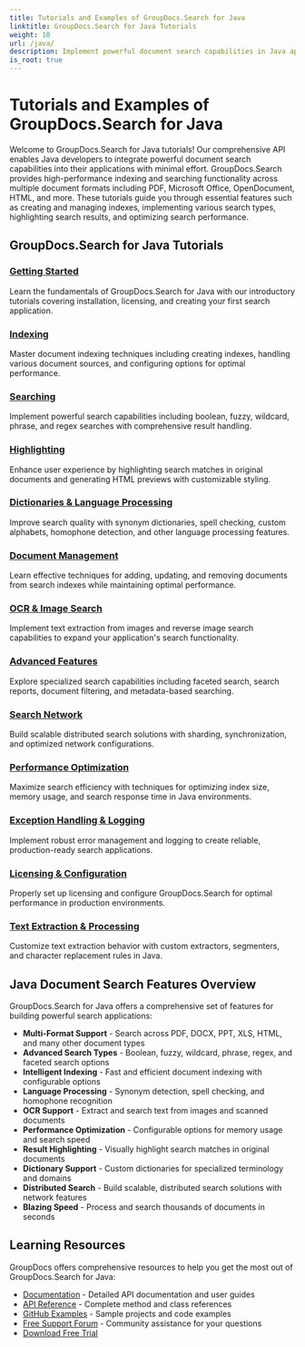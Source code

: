 ```yaml
---
title: Tutorials and Examples of GroupDocs.Search for Java 
linktitle: GroupDocs.Search for Java Tutorials
weight: 10
url: /java/
description: Implement powerful document search capabilities in Java applications with GroupDocs.Search. Learn indexing, searching, highlighting, and advanced information retrieval techniques.
is_root: true
---
```


# Tutorials and Examples of GroupDocs.Search for Java

Welcome to GroupDocs.Search for Java tutorials! Our comprehensive API enables Java developers to integrate powerful document search capabilities into their applications with minimal effort. GroupDocs.Search provides high-performance indexing and searching functionality across multiple document formats including PDF, Microsoft Office, OpenDocument, HTML, and more. These tutorials guide you through essential features such as creating and managing indexes, implementing various search types, highlighting search results, and optimizing search performance.

## GroupDocs.Search for Java Tutorials

### [Getting Started](./getting-started/)
Learn the fundamentals of GroupDocs.Search for Java with our introductory tutorials covering installation, licensing, and creating your first search application.

### [Indexing](./indexing/)
Master document indexing techniques including creating indexes, handling various document sources, and configuring options for optimal performance.

### [Searching](./searching/)
Implement powerful search capabilities including boolean, fuzzy, wildcard, phrase, and regex searches with comprehensive result handling.

### [Highlighting](./highlighting/)
Enhance user experience by highlighting search matches in original documents and generating HTML previews with customizable styling.

### [Dictionaries & Language Processing](./dictionaries-language-processing/)
Improve search quality with synonym dictionaries, spell checking, custom alphabets, homophone detection, and other language processing features.

### [Document Management](./document-management/)
Learn effective techniques for adding, updating, and removing documents from search indexes while maintaining optimal performance.

### [OCR & Image Search](./ocr-image-search/)
Implement text extraction from images and reverse image search capabilities to expand your application's search functionality.

### [Advanced Features](./advanced-features/)
Explore specialized search capabilities including faceted search, search reports, document filtering, and metadata-based searching.

### [Search Network](./search-network/)
Build scalable distributed search solutions with sharding, synchronization, and optimized network configurations.

### [Performance Optimization](./performance-optimization/)
Maximize search efficiency with techniques for optimizing index size, memory usage, and search response time in Java environments.

### [Exception Handling & Logging](./exception-handling-logging/)
Implement robust error management and logging to create reliable, production-ready search applications.

### [Licensing & Configuration](./licensing-configuration/)
Properly set up licensing and configure GroupDocs.Search for optimal performance in production environments.

### [Text Extraction & Processing](./text-extraction-processing/)
Customize text extraction behavior with custom extractors, segmenters, and character replacement rules in Java.

## Java Document Search Features Overview

GroupDocs.Search for Java offers a comprehensive set of features for building powerful search applications:

- **Multi-Format Support** - Search across PDF, DOCX, PPT, XLS, HTML, and many other document types
- **Advanced Search Types** - Boolean, fuzzy, wildcard, phrase, regex, and faceted search options
- **Intelligent Indexing** - Fast and efficient document indexing with configurable options
- **Language Processing** - Synonym detection, spell checking, and homophone recognition
- **OCR Support** - Extract and search text from images and scanned documents
- **Performance Optimization** - Configurable options for memory usage and search speed
- **Result Highlighting** - Visually highlight search matches in original documents
- **Dictionary Support** - Custom dictionaries for specialized terminology and domains
- **Distributed Search** - Build scalable, distributed search solutions with network features
- **Blazing Speed** - Process and search thousands of documents in seconds



## Learning Resources

GroupDocs offers comprehensive resources to help you get the most out of GroupDocs.Search for Java:

- [Documentation](https://docs.groupdocs.com/search/java/) - Detailed API documentation and user guides
- [API Reference](https://reference.groupdocs.com/search/java/) - Complete method and class references
- [GitHub Examples](https://github.com/groupdocs-search/GroupDocs.Search-for-Java) - Sample projects and code examples
- [Free Support Forum](https://forum.groupdocs.com/c/search) - Community assistance for your questions
- [Download Free Trial](https://releases.groupdocs.com/search/java)
